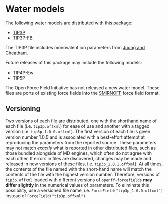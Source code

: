 # Water models

The following water models are distributed with this package:

* [TIP3P](https://doi.org/10.1063/1.445869)
* [TIP3P-FB](https://doi.org/10.1021/jz500737m)

The TIP3P file includes monovalent ion parameters from [Juong and Cheatham](https://dx.doi.org/10.1021/jp8001614).

Future releases of this package may include the following models:

* TIP4P-Ew
* TIP5P

The Open Force Field Initiative has not released a new water model. These files are ports of existing force fields into the [SMIRNOFF](https://openforcefield.github.io/standards/standards/smirnoff/) force field format.

## Versioning

Two versions of each file are distributed, one with the shorthand name of each file (i.e. `tip3p.offxml`) for ease of use and another with a tagged version (i.e. `tip3p_1.0.0.offxml`).
The first version of each file is given version number 1.0.0 and is associated with a best-effort attempt at reproducing the parameters from the reported source.
These parameters may not match _exactly_ what is reported in other distributed files, such as those bundled alongside of MD engines, which often do not agree with each other.
If errors in files are discovered, changes may be made and released in new versions of these files, i.e. `tip3p_1.0.1.offxml`).
At all times, the contents of the file named with the short-hand name will match the contents of the file with the highest version number.
Therefore, versions of `tip3p.offxml` loaded with different versions of `openff-forcefields` **may differ slightly** in the numerical values of parameters.
To eliminate this possibility, use a versioned file name, i.e. `ForceField("tip3p_1.0.0.offxml")` instead of `ForceField("tip3p.offxml")`.
